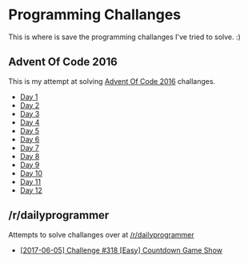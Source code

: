 # Programming Challanges

This is where is save the programming challanges I've tried to solve. :)

## Advent Of Code 2016

This is my attempt at solving [Advent Of Code 2016](http://adventofcode.com/2016) challanges.

- [Day 1](advent-of-code-2016/day_01/src/main.rs)
- [Day 2](advent-of-code-2016/day_02/src/main.rs)
- [Day 3](advent-of-code-2016/day_03/src/main.rs)
- [Day 4](advent-of-code-2016/day_04/src/main.rs)
- [Day 5](advent-of-code-2016/day_05/src/main.rs)
- [Day 6](advent-of-code-2016/day_06/src/main.rs)
- [Day 7](advent-of-code-2016/day_07/src/main.rs)
- [Day 8](advent-of-code-2016/day_08)
- [Day 9](advent-of-code-2016/day_09)
- [Day 10](advent-of-code-2016/day_10)
- [Day 11](advent-of-code-2016/day_11)
- [Day 12](advent-of-code-2016/day_12)

## /r/dailyprogrammer

Attempts to solve challanges over at [/r/dailyprogrammer](https://reddit.com/r/dailyprogrammer)

- [[2017-06-05] Challenge #318 [Easy] Countdown Game Show](dailyprogrammer/easy_countdown_game_show/src/countdown.cr)
